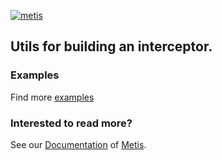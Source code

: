 [![metis](https://static-asserts-public.s3.eu-central-1.amazonaws.com/metis-min-logo.png)](https://www.metisdata.io/)

## Utils for building an interceptor.

### Examples
Find more [examples](https://github.com/metis-data/metis-js-collectors)

### Interested to read more?
See our [Documentation](https://docs.metisdata.io/metis/getting-started/what-is-metis) of [Metis](https://app.metisdata.io/).

